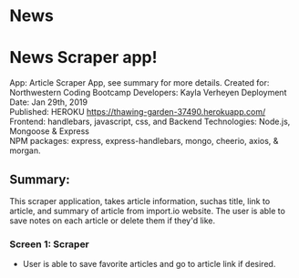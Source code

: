 # News
# News Scraper app!
App: Article Scraper App, see summary for more details. 
Created for: Northwestern Coding Bootcamp 
Developers: Kayla Verheyen 
Deployment Date: Jan 29th, 2019\
Published: HEROKU <https://thawing-garden-37490.herokuapp.com/> \
Frontend: handlebars, javascript, css, and 
Backend Technologies: Node.js, Mongoose & Express  
NPM packages: express, express-handlebars, mongo, cheerio, axios, & morgan. 

## Summary: 
This scraper application, takes article information, suchas title, link to article, and summary of article from import.io website. The user is able to save notes on each article or delete them if they'd like. 


### Screen 1: Scraper

* User is able to save favorite articles and go to article link if desired. 


